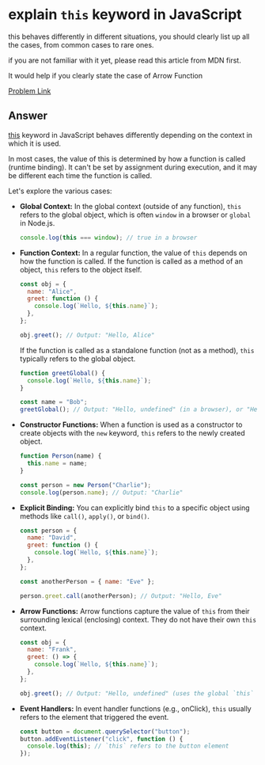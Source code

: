 # explain `this` keyword in JavaScript

this behaves differently in different situations, you should clearly list up all the cases, from common cases to rare ones.

if you are not familiar with it yet, please read this article from MDN first.

It would help if you clearly state the case of Arrow Function

[Problem Link](https://bigfrontend.dev/question/explain-this-keyword-in-JavaScript)

## Answer

[this](https://developer.mozilla.org/en-US/docs/Web/JavaScript/Reference/Operators/this) keyword in JavaScript behaves differently depending on the context in which it is used.

In most cases, the value of this is determined by how a function is called (runtime binding). It can't be set by assignment during execution, and it may be different each time the function is called.

Let's explore the various cases:

- **Global Context:** In the global context (outside of any function), `this` refers to the global object, which is often `window` in a browser or `global` in Node.js.

  ```javascript
  console.log(this === window); // true in a browser
  ```

- **Function Context:** In a regular function, the value of `this` depends on how the function is called. If the function is called as a method of an object, `this` refers to the object itself.

  ```javascript
  const obj = {
    name: "Alice",
    greet: function () {
      console.log(`Hello, ${this.name}`);
    },
  };

  obj.greet(); // Output: "Hello, Alice"
  ```

  If the function is called as a standalone function (not as a method), `this` typically refers to the global object.

  ```javascript
  function greetGlobal() {
    console.log(`Hello, ${this.name}`);
  }

  const name = "Bob";
  greetGlobal(); // Output: "Hello, undefined" (in a browser), or "Hello, global" (in Node.js)
  ```

- **Constructor Functions:** When a function is used as a constructor to create objects with the `new` keyword, `this` refers to the newly created object.

  ```javascript
  function Person(name) {
    this.name = name;
  }

  const person = new Person("Charlie");
  console.log(person.name); // Output: "Charlie"
  ```

- **Explicit Binding:** You can explicitly bind `this` to a specific object using methods like `call()`, `apply()`, or `bind()`.

  ```javascript
  const person = {
    name: "David",
    greet: function () {
      console.log(`Hello, ${this.name}`);
    },
  };

  const anotherPerson = { name: "Eve" };

  person.greet.call(anotherPerson); // Output: "Hello, Eve"
  ```

- **Arrow Functions:** Arrow functions capture the value of `this` from their surrounding lexical (enclosing) context. They do not have their own `this` context.

  ```javascript
  const obj = {
    name: "Frank",
    greet: () => {
      console.log(`Hello, ${this.name}`);
    },
  };

  obj.greet(); // Output: "Hello, undefined" (uses the global `this` since arrow functions don't have their own `this`)
  ```

- **Event Handlers:** In event handler functions (e.g., onClick), `this` usually refers to the element that triggered the event.

  ```javascript
  const button = document.querySelector("button");
  button.addEventListener("click", function () {
    console.log(this); // `this` refers to the button element
  });
  ```

